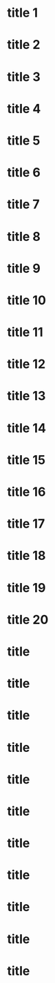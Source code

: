 # title 1
# title 2
# title 3
# title 4
# title 5
# title 6
# title 7
# title 8
# title 9
# title 10
# title 11
# title 12
# title 13
# title 14
# title 15
# title 16
# title 17
# title 18
# title 19
# title 20
# title 
# title 
# title 
# title 
# title 
# title 
# title 
# title 
# title 
# title 
# title 
